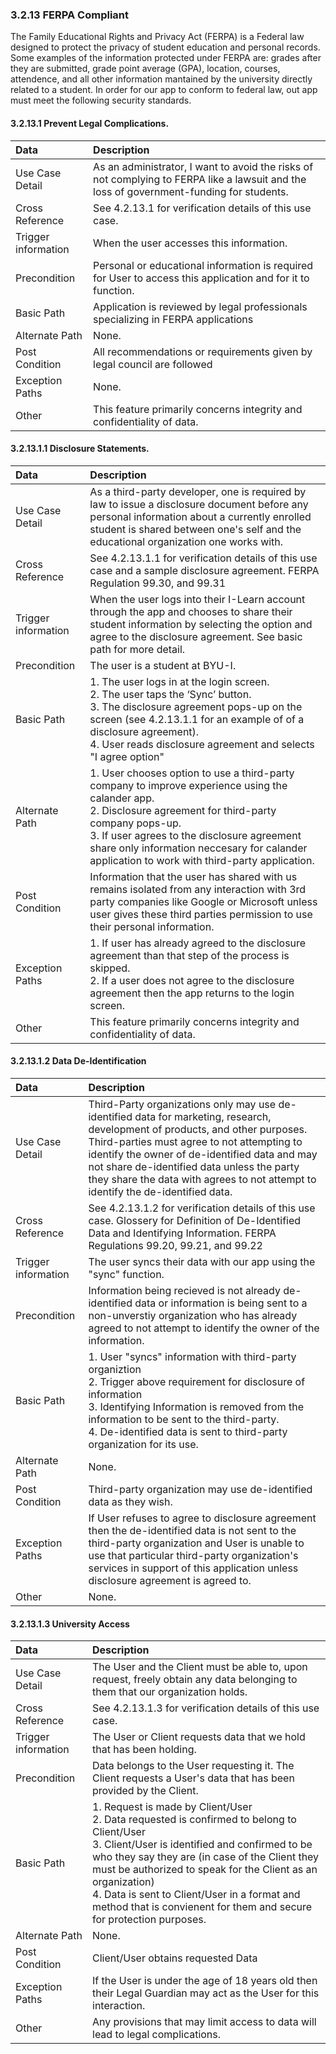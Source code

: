 ### 3.2.13 FERPA Compliant

The Family Educational Rights and Privacy Act (FERPA) is a Federal law designed to protect the privacy of student education and personal records. Some examples of the information protected under FERPA are: grades after they are submitted, grade point average (GPA), location, courses, attendence, and all other information mantained by the university directly related to a student. In order for our app to conform to federal law, out app must meet the following security standards.

#### 3.2.13.1 Prevent Legal Complications.

| Data          | Description |
|:--------------| :--------------|
|Use Case Detail| As an administrator, I want to avoid the risks of not complying to FERPA like a lawsuit and the loss of government-funding for students.|
|Cross Reference | See 4.2.13.1 for verification details of this use case.| 
|Trigger information| When the user accesses this information. |
|Precondition   | Personal or educational information is required for User to access this application and for it to function.|
|Basic Path     | Application is reviewed by legal professionals specializing in FERPA applications|
|Alternate Path | None. |
|Post Condition | All recommendations or requirements given by legal council are followed  |
|Exception Paths| None. |
|Other          | This feature primarily concerns integrity and confidentiality of data. |

#### 3.2.13.1.1 Disclosure Statements.

| Data          | Description |
|:--------------| :--------------|
|Use Case Detail| As a third-party developer, one is required by law to issue a disclosure document before any personal information  about a currently enrolled student is shared between one's self and the educational organization one works with. |
|Cross Reference | See 4.2.13.1.1 for verification details of this use case and a sample disclosure agreement. FERPA Regulation 99.30, and 99.31| 
|Trigger information| When the user logs into their I-Learn account through the app and chooses to share their student information by selecting the option and agree to the disclosure agreement. See basic path for more detail. |
|Precondition   | The user is a student at BYU-I.|
|Basic Path     | 1. The user logs in at the login screen.<br/> 2. The user taps the ‘Sync’ button.<br/> 3. The disclosure agreement pops-up on the screen (see 4.2.13.1.1 for an example of of a disclosure agreement). <br/> 4. User reads disclosure agreement and selects "I agree option"<br/>|
|Alternate Path | 1. User chooses option to use a third-party company to improve experience using the calander app.<br/> 2. Disclosure agreement for third-party company pops-up. <br/> 3. If user agrees to the disclosure agreement share only information neccesary for calander application to work with third-party application.|
|Post Condition | Information that the user has shared with us remains isolated from any interaction with 3rd party companies like Google or Microsoft unless user gives these third parties permission to use their personal information. |
|Exception Paths| 1. If user has already agreed to the disclosure agreement than that step of the process is skipped. <br/> 2. If a user does not agree to the disclosure agreement then the app returns to the login screen.|
|Other          | This feature primarily concerns integrity and confidentiality of data. |

#### 3.2.13.1.2 Data De-Identification

| Data          | Description |
|:--------------| :--------------|
|Use Case Detail| Third-Party organizations only may use de-identified data for marketing, research, development of products, and other purposes. Third-parties must agree to not attempting to identify the owner of de-identified data and may not share de-identified data unless the party they share the data with agrees to not attempt to identify the de-identified data. |
|Cross Reference |See 4.2.13.1.2 for verification details of this use case. Glossery for Definition of De-Identified Data and Identifying Information. FERPA Regulations 99.20, 99.21, and 99.22 | 
|Trigger information|The user syncs their data with our app using the "sync" function. |
|Precondition   | Information being recieved is not already de-identified data or information is being sent to a non-unverstiy organization who has already agreed to not attempt to identify the owner of the information. |
|Basic Path     | 1. User "syncs" information with third-party organiztion <br/> 2. Trigger above requirement for disclosure of information <br/> 3. Identifying Information is removed from the information to be sent to the third-party. <br/> 4. De-identified data is sent to third-party organization for its use.  |
|Alternate Path | None. |
|Post Condition | Third-party organization may use de-identified data as they wish. |
|Exception Paths| If User refuses to agree to disclosure agreement then the de-identified data is not sent to the third-party organization and User is unable to use that particular third-party organization's services in support of this application unless disclosure agreement is agreed to. |
|Other          | None. |


#### 3.2.13.1.3 University Access

| Data          | Description |
|:--------------| :--------------|
|Use Case Detail| The User and the Client must be able to, upon request, freely obtain any data belonging to them that our organization holds. |
|Cross Reference |See 4.2.13.1.3 for verification details of this use case. | 
|Trigger information|The User or Client requests data that we hold that has been holding. |
|Precondition   | Data belongs to the User requesting it. The Client requests a User's data that has been provided by the Client. |
|Basic Path     | 1. Request is made by Client/User <br/> 2. Data requested is confirmed to belong to Client/User <br/> 3. Client/User is identified and confirmed to be who they say they are (in case of the Client they must be authorized to speak for the Client as an organization) <br/> 4. Data is sent to Client/User in a format and method that is convienent for them and secure for protection purposes.  |
|Alternate Path | None.|
|Post Condition | Client/User obtains requested Data |
|Exception Paths| If the User is under the age of 18 years old then their Legal Guardian may act as the User for this interaction. |
|Other          | Any provisions that may limit access to data will lead to legal complications. |
